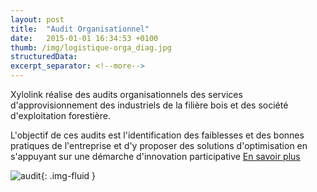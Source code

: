 ```yaml
---
layout: post
title:  "Audit Organisationnel"
date:   2015-01-01 16:34:53 +0100
thumb: /img/logistique-orga_diag.jpg
structuredData:
excerpt_separator: <!--more-->
---
```

Xylolink réalise des audits organisationnels des services d'approvisionnement des industriels de la filière bois et des société d'exploitation forestière.
<!--more--> 
L'objectif de ces audits est l'identification des faiblesses et des bonnes pratiques de l'entreprise et d'y proposer des solutions 
d'optimisation en s'appuyant sur une démarche d'innovation participative [En savoir plus](/logistique/innovation-logistique-participative)  

![audit]({{page.thumb}}){: .img-fluid }  


